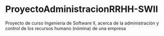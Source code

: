 # ProyectoAdministracionRRHH-SWII
Proyecto de curso Ingenieria de Software II, acerca de la administración y control de los recursos humano (nómina) de una empresa
